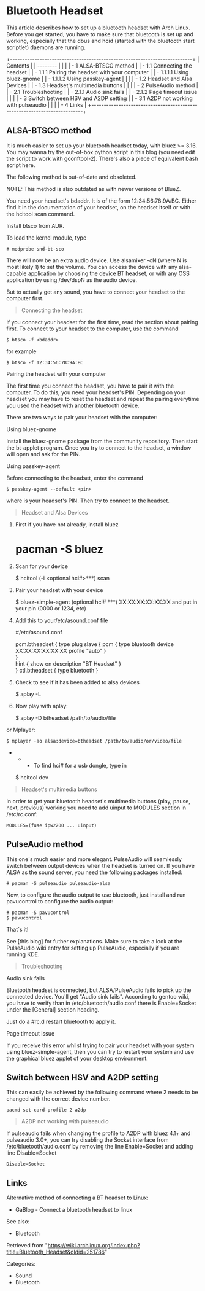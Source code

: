 Bluetooth Headset
=================

This article describes how to set up a bluetooth headset with Arch
Linux. Before you get started, you have to make sure that bluetooth is
set up and working, especially that the dbus and hcid (started with the
bluetooth start scriptlet) daemons are running.

+--------------------------------------------------------------------------+
| Contents                                                                 |
| --------                                                                 |
|                                                                          |
| -   1 ALSA-BTSCO method                                                  |
|     -   1.1 Connecting the headset                                       |
|         -   1.1.1 Pairing the headset with your computer                 |
|             -   1.1.1.1 Using bluez-gnome                                |
|             -   1.1.1.2 Using passkey-agent                              |
|                                                                          |
|     -   1.2 Headset and Alsa Devices                                     |
|     -   1.3 Headset's multimedia buttons                                 |
|                                                                          |
| -   2 PulseAudio method                                                  |
|     -   2.1 Troubleshooting                                              |
|         -   2.1.1 Audio sink fails                                       |
|         -   2.1.2 Page timeout issue                                     |
|                                                                          |
| -   3 Switch between HSV and A2DP setting                                |
|     -   3.1 A2DP not working with pulseaudio                             |
|                                                                          |
| -   4 Links                                                              |
+--------------------------------------------------------------------------+

ALSA-BTSCO method
-----------------

It is much easier to set up your bluetooth headset today, with bluez >=
3.16. You may wanna try the out-of-box python script in this blog (you
need edit the script to work with gconftool-2). There's also a piece of
equivalent bash script here.

The following method is out-of-date and obsoleted.

NOTE: This method is also outdated as with newer versions of BlueZ.

You need your headset's bdaddr. It is of the form 12:34:56:78:9A:BC.
Either find it in the documentation of your headset, on the headset
itself or with the hcitool scan command.

Install btsco from AUR.

To load the kernel module, type

    # modprobe snd-bt-sco

There will now be an extra audio device. Use alsamixer -cN (where N is
most likely 1) to set the volume. You can access the device with any
alsa-capable application by choosing the device BT headset, or with any
OSS application by using /dev/dspN as the audio device.

But to actually get any sound, you have to connect your headset to the
computer first.

> Connecting the headset

If you connect your headset for the first time, read the section about
pairing first. To connect to your headset to the computer, use the
command

    $ btsco -f <bdaddr>

for example

    $ btsco -f 12:34:56:78:9A:BC

Pairing the headset with your computer

The first time you connect the headset, you have to pair it with the
computer. To do this, you need your headset's PIN. Depending on your
headset you may have to reset the headset and repeat the pairing
everytime you used the headset with another bluetooth device.

There are two ways to pair your headset with the computer:

Using bluez-gnome

Install the bluez-gnome package from the community repository. Then
start the bt-applet program. Once you try to connect to the headset, a
window will open and ask for the PIN.

Using passkey-agent

Before connecting to the headset, enter the command

    $ passkey-agent --default <pin>

where <pin> is your headset's PIN. Then try to connect to the headset.

> Headset and Alsa Devices

1. First if you have not already, install bluez

    # pacman -S bluez

2. Scan for your device

    $ hcitool (-i <optional hci#>***) scan

3. Pair your headset with your device

    $ bluez-simple-agent (optional hci# ***) XX:XX:XX:XX:XX:XX
      and put in your pin (0000 or 1234, etc)

4. Add this to your/etc/asound.conf file

    #/etc/asound.conf

    pcm.btheadset {
       type plug
       slave {
           pcm {
               type bluetooth
               device XX:XX:XX:XX:XX:XX 
               profile "auto"
           }   
       }   
       hint {
           show on
           description "BT Headset"
       }   
    }
    ctl.btheadset {
      type bluetooth
    }  

5. Check to see if it has been added to alsa devices

    $ aplay -L

6. Now play with aplay:

    $ aplay -D btheadset /path/to/audio/file
      

or Mplayer:

    $ mplayer -ao alsa:device=btheadset /path/to/audio/or/video/file

-   -   -   To find hci# for a usb dongle, type in

    $ hcitool dev

> Headset's multimedia buttons

In order to get your bluetooth headset's multimedia buttons (play,
pause, next, previous) working you need to add uinput to MODULES section
in /etc/rc.conf:

    MODULES=(fuse ipw2200 ... uinput)

PulseAudio method
-----------------

This one`s much easier and more elegant. PulseAudio will seamlessly
switch between output devices when the headset is turned on. If you have
ALSA as the sound server, you need the following packages installed:

    # pacman -S pulseaudio pulseaudio-alsa

Now, to configure the audio output to use bluetooth, just install and
run pavucontrol to configure the audio output:

    # pacman -S pavucontrol
    $ pavucontrol

That`s it!

See [this blog] for futher explanations. Make sure to take a look at the
PulseAudio wiki entry for setting up PulseAudio, especially if you are
running KDE.

> Troubleshooting

Audio sink fails

Bluetooth headset is connected, but ALSA/PulseAudio fails to pick up the
connected device. You'll get "Audio sink fails". According to gentoo
wiki, you have to verify than in /etc/bluetooth/audio.conf there is
Enable=Socket under the [General] section heading.

Just do a #rc.d restart bluetooth to apply it.

Page timeout issue

If you receive this error whilst trying to pair your headset with your
system using bluez-simple-agent, then you can try to restart your system
and use the graphical bluez applet of your desktop environment.

Switch between HSV and A2DP setting
-----------------------------------

This can easily be achieved by the following command where 2 needs to be
changed with the correct device number.

    pacmd set-card-profile 2 a2dp

> A2DP not working with pulseaudio

If pulseaudio fails when changing the profile to A2DP with bluez 4.1+
and pulseaudio 3.0+, you can try disabling the Socket interface from
/etc/bluetooth/audio.conf by removing the line Enable=Socket and adding
line Disable=Socket

    Disable=Socket

Links
-----

Alternative method of connecting a BT headset to Linux:

-   GaBlog - Connect a bluetooth headset to linux

  
 See also:

-   Bluetooth

Retrieved from
"https://wiki.archlinux.org/index.php?title=Bluetooth_Headset&oldid=251786"

Categories:

-   Sound
-   Bluetooth

